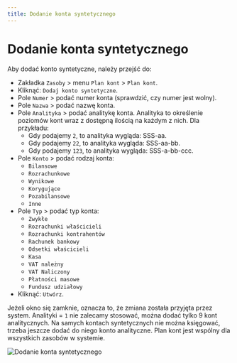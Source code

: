 ```yaml
---
title: Dodanie konta syntetycznego
---
```


# Dodanie konta syntetycznego

Aby dodać konto syntetyczne, należy przejść do:

- Zakładka `Zasoby` > menu `Plan kont` > `Plan kont`.
- Kliknąć: `Dodaj konto syntetyczne`.
- Pole `Numer` > podać numer konta (sprawdzić, czy numer jest wolny).
- Pole `Nazwa` > podać nazwę konta.
- Pole `Analityka` > podać analitykę konta. Analityka to określenie poziomów kont wraz z dostępną ilością na każdym z nich. Dla przykładu:
  - Gdy podajemy `2`, to analityka wygląda: SSS-aa.
  - Gdy podajemy `22`, to analityka wygląda: SSS-aa-bb.
  - Gdy podajemy `123`, to analityka wygląda: SSS-a-bb-ccc.
- Pole `Konto` > podać rodzaj konta:
  - `Bilansowe`
  - `Rozrachunkowe`
  - `Wynikowe`
  - `Korygujące`
  - `Pozabilansowe`
  - `Inne`
- Pole `Typ` > podać typ konta:
  - `Zwykłe`
  - `Rozrachunki właścicieli`
  - `Rozrachunki kontrahentów`
  - `Rachunek bankowy`
  - `Odsetki właścicieli`
  - `Kasa`
  - `VAT należny`
  - `VAT Naliczony`
  - `Płatności masowe`
  - `Fundusz udziałowy`  
- Kliknąć: `Utwórz`.

Jeżeli okno się zamknie, oznacza to, że zmiana została przyjęta przez system. Analityki = `1` nie zalecamy stosować, można dodać tylko 9 kont analitycznych. Na samych kontach syntetycznych nie można księgować, trzeba jeszcze dodać do niego konto analityczne. Plan kont jest wspólny dla wszystkich zasobów w systemie.

![Dodanie konta syntetycznego](dodaniekontasynt.gif)